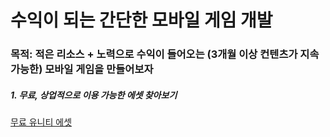 # 수익이 되는 간단한 모바일 게임 개발
### 목적: 적은 리소스 + 노력으로 수익이 들어오는 (3개월 이상 컨텐츠가 지속 가능한) 모바일 게임을 만들어보자

##### 1. 무료, 상업적으로 이용 가능한 에셋 찾아보기
[무료 유니티 에셋](https://assetstore.unity.com/?category=2d&free=true&orderBy=1)
